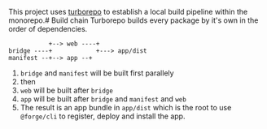 This project uses [turborepo](https://turborepo.org/) to establish a local build pipeline within the monorepo.# Build chain
Turborepo builds every package by it's own in the order of dependencies.

```
           +--> web ----+
bridge ----+            +---> app/dist
manifest --+--> app --+
```

1. `bridge` and `manifest` will be built first parallely
2. then
3. `web` will be built after `bridge`
4. `app` will be built after `bridge` and `manifest` and `web`
5. The result is an app bundle in `app/dist` which is the root to use `@forge/cli` to register, deploy and install the app.
